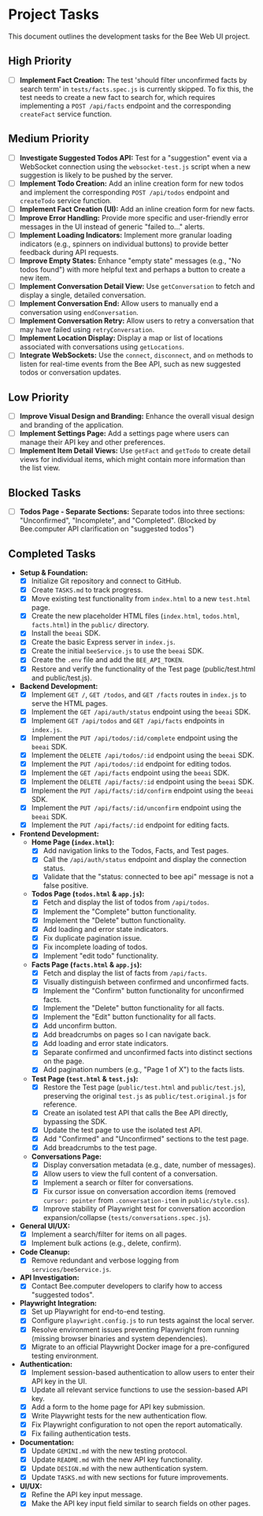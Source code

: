 # Project Tasks

This document outlines the development tasks for the Bee Web UI project.

## High Priority
- [ ] **Implement Fact Creation:** The test 'should filter unconfirmed facts by search term' in `tests/facts.spec.js` is currently skipped. To fix this, the test needs to create a new fact to search for, which requires implementing a `POST /api/facts` endpoint and the corresponding `createFact` service function.

## Medium Priority
- [ ] **Investigate Suggested Todos API:** Test for a "suggestion" event via a WebSocket connection using the `websocket-test.js` script when a new suggestion is likely to be pushed by the server.
- [ ] **Implement Todo Creation:** Add an inline creation form for new todos and implement the corresponding `POST /api/todos` endpoint and `createTodo` service function.
- [ ] **Implement Fact Creation (UI):** Add an inline creation form for new facts.
- [ ] **Improve Error Handling:** Provide more specific and user-friendly error messages in the UI instead of generic "failed to..." alerts.
- [ ] **Implement Loading Indicators:** Implement more granular loading indicators (e.g., spinners on individual buttons) to provide better feedback during API requests.
- [ ] **Improve Empty States:** Enhance "empty state" messages (e.g., "No todos found") with more helpful text and perhaps a button to create a new item.
- [ ] **Implement Conversation Detail View:** Use `getConversation` to fetch and display a single, detailed conversation.
- [ ] **Implement Conversation End:** Allow users to manually end a conversation using `endConversation`.
- [ ] **Implement Conversation Retry:** Allow users to retry a conversation that may have failed using `retryConversation`.
- [ ] **Implement Location Display:** Display a map or list of locations associated with conversations using `getLocations`.
- [ ] **Integrate WebSockets:** Use the `connect`, `disconnect`, and `on` methods to listen for real-time events from the Bee API, such as new suggested todos or conversation updates.

## Low Priority
- [ ] **Improve Visual Design and Branding:** Enhance the overall visual design and branding of the application.
- [ ] **Implement Settings Page:** Add a settings page where users can manage their API key and other preferences.
- [ ] **Implement Item Detail Views:** Use `getFact` and `getTodo` to create detail views for individual items, which might contain more information than the list view.

## Blocked Tasks
- [ ] **Todos Page - Separate Sections:** Separate todos into three sections: "Unconfirmed", "Incomplete", and "Completed". (Blocked by Bee.computer API clarification on "suggested todos")

## Completed Tasks

-   **Setup & Foundation:**
    -   [x] Initialize Git repository and connect to GitHub.
    -   [x] Create `TASKS.md` to track progress.
    -   [x] Move existing test functionality from `index.html` to a new `test.html` page.
    -   [x] Create the new placeholder HTML files (`index.html`, `todos.html`, `facts.html`) in the `public/` directory.
    -   [x] Install the `beeai` SDK.
    -   [x] Create the basic Express server in `index.js`.
    -   [x] Create the initial `beeService.js` to use the `beeai` SDK.
    -   [x] Create the `.env` file and add the `BEE_API_TOKEN`.
    -   [x] Restore and verify the functionality of the Test page (public/test.html and public/test.js).
-   **Backend Development:**
    -   [x] Implement `GET /`, `GET /todos`, and `GET /facts` routes in `index.js` to serve the HTML pages.
    -   [x] Implement the `GET /api/auth/status` endpoint using the `beeai` SDK.
    -   [x] Implement `GET /api/todos` and `GET /api/facts` endpoints in `index.js`.
    -   [x] Implement the `PUT /api/todos/:id/complete` endpoint using the `beeai` SDK.
    -   [x] Implement the `DELETE /api/todos/:id` endpoint using the `beeai` SDK.
    -   [x] Implement the `PUT /api/todos/:id` endpoint for editing todos.
    -   [x] Implement the `GET /api/facts` endpoint using the `beeai` SDK.
    -   [x] Implement the `DELETE /api/facts/:id` endpoint using the `beeai` SDK.
    -   [x] Implement the `PUT /api/facts/:id/confirm` endpoint using the `beeai` SDK.
    -   [x] Implement the `PUT /api/facts/:id/unconfirm` endpoint using the `beeai` SDK.
    -   [x] Implement the `PUT /api/facts/:id` endpoint for editing facts.
-   **Frontend Development:**
    -   **Home Page (`index.html`):**
        -   [x] Add navigation links to the Todos, Facts, and Test pages.
        -   [x] Call the `/api/auth/status` endpoint and display the connection status.
        -   [x] Validate that the "status: connected to bee api" message is not a false positive.
    -   **Todos Page (`todos.html` & `app.js`):**
        -   [x] Fetch and display the list of todos from `/api/todos`.
        -   [x] Implement the "Complete" button functionality.
        -   [x] Implement the "Delete" button functionality.
        -   [x] Add loading and error state indicators.
        -   [x] Fix duplicate pagination issue.
        -   [x] Fix incomplete loading of todos.
        -   [x] Implement "edit todo" functionality.
    -   **Facts Page (`facts.html` & `app.js`):**
        -   [x] Fetch and display the list of facts from `/api/facts`.
        -   [x] Visually distinguish between confirmed and unconfirmed facts.
        -   [x] Implement the "Confirm" button functionality for unconfirmed facts.
        -   [x] Implement the "Delete" button functionality for all facts.
        -   [x] Implement the "Edit" button functionality for all facts.
        -   [x] Add unconfirm button.
        -   [x] Add breadcrumbs on pages so I can navigate back.
        -   [x] Add loading and error state indicators.
        -   [x] Separate confirmed and unconfirmed facts into distinct sections on the page.
        -   [x] Add pagination numbers (e.g., "Page 1 of X") to the facts lists.
    -   **Test Page (`test.html` & `test.js`):**
        -   [x] Restore the Test page (`public/test.html` and `public/test.js`), preserving the original `test.js` as `public/test.original.js` for reference.
        -   [x] Create an isolated test API that calls the Bee API directly, bypassing the SDK.
        -   [x] Update the test page to use the isolated test API.
        -   [x] Add "Confirmed" and "Unconfirmed" sections to the test page.
        -   [x] Add breadcrumbs to the test page.
    -   **Conversations Page:**
        -   [x] Display conversation metadata (e.g., date, number of messages).
        -   [x] Allow users to view the full content of a conversation.
        -   [x] Implement a search or filter for conversations.
        -   [x] Fix cursor issue on conversation accordion items (removed `cursor: pointer` from `.conversation-item` in `public/style.css`).
        -   [x] Improve stability of Playwright test for conversation accordion expansion/collapse (`tests/conversations.spec.js`).
-   **General UI/UX:**
    -   [x] Implement a search/filter for items on all pages.
    -   [x] Implement bulk actions (e.g., delete, confirm).
-   **Code Cleanup:**
    -   [x] Remove redundant and verbose logging from `services/beeService.js`.
-   **API Investigation:**
    -   [x] Contact Bee.computer developers to clarify how to access "suggested todos".
-   **Playwright Integration:**
    -   [x] Set up Playwright for end-to-end testing.
    -   [x] Configure `playwright.config.js` to run tests against the local server.
    -   [x] Resolve environment issues preventing Playwright from running (missing browser binaries and system dependencies).
    -   [x] Migrate to an official Playwright Docker image for a pre-configured testing environment.
-   **Authentication:**
    -   [x] Implement session-based authentication to allow users to enter their API key in the UI.
    -   [x] Update all relevant service functions to use the session-based API key.
    -   [x] Add a form to the home page for API key submission.
    -   [x] Write Playwright tests for the new authentication flow.
    -   [x] Fix Playwright configuration to not open the report automatically.
    -   [x] Fix failing authentication tests.
-   **Documentation:**
    -   [x] Update `GEMINI.md` with the new testing protocol.
    -   [x] Update `README.md` with the new API key functionality.
    -   [x] Update `DESIGN.md` with the new authentication system.
    -   [x] Update `TASKS.md` with new sections for future improvements.
-   **UI/UX:**
    -   [x] Refine the API key input message.
    -   [x] Make the API key input field similar to search fields on other pages.